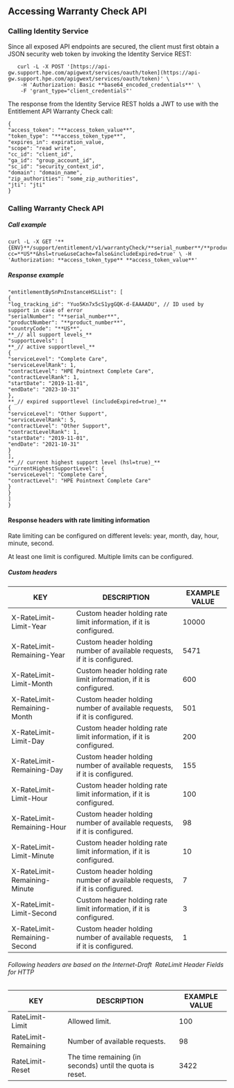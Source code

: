 
## Accessing Warranty Check API

### Calling Identity Service

Since all exposed API endpoints are secured, the client must first obtain a JSON security web token by invoking the Identity Service REST:

       curl -L -X POST '[https://api-gw.support.hpe.com/apigwext/services/oauth/token](https://api-gw.support.hpe.com/apigwext/services/oauth/token)' \
        -H 'Authorization: Basic **base64_encoded_credentials**' \
        -F 'grant_type="client_credentials"'
        
The response from the Identity Service REST holds a JWT to use with the Entitlement API Warranty Check call:

    {
    "access_token": "**access_token_value**",
    "token_type": "**access_token_type**",
    "expires_in": expiration_value,
    "scope": "read write",
    "cc_id": "client_id",
    "ga_id": "group_account_id",
    "sc_id": "security_context_id",
    "domain": "domain_name",
    "zip_authorities": "some_zip_authorities",
    "jti": "jti" 
    }
### Calling Warranty Check API
##### Call example

    curl -L -X GET '**{ENV}**/support/entitlement/v1/warrantyCheck/**serial_number**/**product_number**?cc=**US**&hsl=true&useCache=false&includeExpired=true' \ -H 'Authorization: **access_token_type** **access_token_value**'
    
##### Response example

    "entitlementBySnPnInstanceHSLList": [  
    {  
    "log_tracking_id": "Yuo5Kn7x5cS1ygGQK-d-EAAAADU", // ID used by support in case of error  
    "serialNumber": "**serial_number**",  
    "productNumber": "**product_number**",  
    "countryCode": "**US**",  
    **_// all support levels_**  
    "supportLevels": [  
    **_// active supportlevel_**  
    {  
    "serviceLevel": "Complete Care",  
    "serviceLevelRank": 1,  
    "contractLevel": "HPE Pointnext Complete Care",  
    "contractLevelRank": 1,  
    "startDate": "2019-11-01",  
    "endDate": "2023-10-31"  
    },  
    **_// expired supportlevel (includeExpired=true)_**  
    {  
    "serviceLevel": "Other Support",  
    "serviceLevelRank": 5,  
    "contractLevel": "Other Support",  
    "contractLevelRank": 1,  
    "startDate": "2019-11-01",  
    "endDate": "2021-10-31"  
    }  
    ],  
    **_// current highest support level (hsl=true)_**  
    "currentHighestSupportLevel": {  
    "serviceLevel": "Complete Care",  
    "contractLevel": "HPE Pointnext Complete Care"  
    }  
    }  
    ]  
    }

#### Response headers with rate limiting information

Rate limiting can be configured on different levels: year, month, day, hour, minute, second.

At least one limit is configured. Multiple limits can be configured.

##### Custom headers
|KEY|DESCRIPTION|EXAMPLE VALUE|
|--- |--- |--- |
|X-RateLimit-Limit-Year|Custom header holding rate limit information, if it is configured.|10000|
|X-RateLimit-Remaining-Year|Custom header holding number of available requests, if it is configured.|5471|
|X-RateLimit-Limit-Month|Custom header holding rate limit information, if it is configured.|600|
|X-RateLimit-Remaining-Month|Custom header holding number of available requests, if it is configured.|501|
|X-RateLimit-Limit-Day|Custom header holding rate limit information, if it is configured.|200|
|X-RateLimit-Remaining-Day|Custom header holding number of available requests, if it is configured.|155|
|X-RateLimit-Limit-Hour|Custom header holding rate limit information, if it is configured.|100|
|X-RateLimit-Remaining-Hour|Custom header holding number of available requests, if it is configured.|98|
|X-RateLimit-Limit-Minute|Custom header holding rate limit information, if it is configured.|10|
|X-RateLimit-Remaining-Minute|Custom header holding number of available requests, if it is configured.|7|
|X-RateLimit-Limit-Second|Custom header holding rate limit information, if it is configured.|3|
|X-RateLimit-Remaining-Second|Custom header holding number of available requests, if it is configured.|1|

###### Following headers are based on the Internet-Draft  RateLimit Header Fields for HTTP

|KEY|DESCRIPTION|EXAMPLE VALUE|
|--- |--- |--- |
|RateLimit-Limit|Allowed limit.|100|
|RateLimit-Remaining|Number of available requests.|98|
|RateLimit-Reset|The time remaining (in seconds) until the quota is reset.|3422|